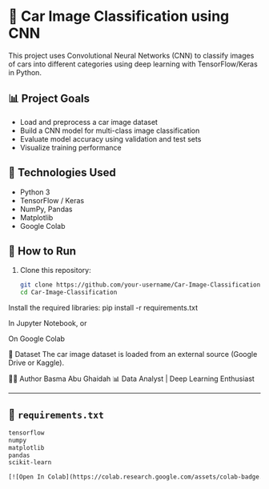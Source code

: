 # 🚗 Car Image Classification using CNN

This project uses Convolutional Neural Networks (CNN) to classify images of cars into different categories using deep learning with TensorFlow/Keras in Python.

## 📊 Project Goals

- Load and preprocess a car image dataset
- Build a CNN model for multi-class image classification
- Evaluate model accuracy using validation and test sets
- Visualize training performance

## 🧰 Technologies Used

- Python 3
- TensorFlow / Keras
- NumPy, Pandas
- Matplotlib
- Google Colab

## 🚀 How to Run

1. Clone this repository:
   ```bash
   git clone https://github.com/your-username/Car-Image-Classification.git
   cd Car-Image-Classification
Install the required libraries:
pip install -r requirements.txt

In Jupyter Notebook, or

On Google Colab

📁 Dataset
The car image dataset is loaded from an external source (Google Drive or Kaggle).

👩‍💻 Author
Basma Abu Ghaidah
📊 Data Analyst | Deep Learning Enthusiast

---

## 📌 `requirements.txt` 

```txt
tensorflow
numpy
matplotlib
pandas
scikit-learn

[![Open In Colab](https://colab.research.google.com/assets/colab-badge.svg)](https://colab.research.google.com/github/your-username/Car-Image-Classification/blob/main/car_classification_project.ipynb)

